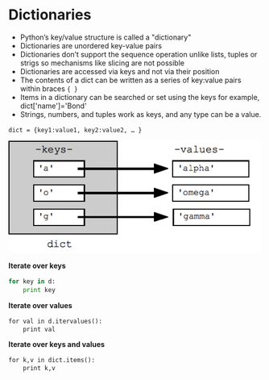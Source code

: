 # Dictionaries

- Python’s key/value structure is called a "dictionary"
- Dictionaries are unordered key-value pairs
- Dictionaries don’t support the sequence operation unlike lists, tuples or strigs so mechanisms like slicing are not possible
- Dictionaries are accessed via keys and not via their position
- The contents of a dict can be written as a series of key:value pairs within braces `{ }`
- Items in a dictionary can be searched or set using the keys for example, dict['name']='Bond'
- Strings, numbers, and tuples work as keys, and any type can be a value.


```
dict = {key1:value1, key2:value2, … }
```

![dict](../imgs/dict.png)


**Iterate over keys**

```python
for key in d:
    print key
```

**Iterate over values**

```
for val in d.itervalues():
    print val
```

**Iterate over keys and values**

```
for k,v in dict.items():
    print k,v
```